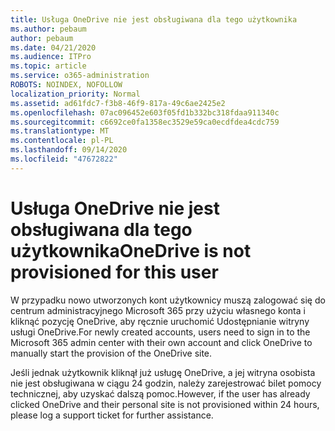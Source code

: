 ```yaml
---
title: Usługa OneDrive nie jest obsługiwana dla tego użytkownika
ms.author: pebaum
author: pebaum
ms.date: 04/21/2020
ms.audience: ITPro
ms.topic: article
ms.service: o365-administration
ROBOTS: NOINDEX, NOFOLLOW
localization_priority: Normal
ms.assetid: ad61fdc7-f3b8-46f9-817a-49c6ae2425e2
ms.openlocfilehash: 07ac096452e603f05fd1b332bc318fdaa911340c
ms.sourcegitcommit: c6692ce0fa1358ec3529e59ca0ecdfdea4cdc759
ms.translationtype: MT
ms.contentlocale: pl-PL
ms.lasthandoff: 09/14/2020
ms.locfileid: "47672822"
---
```

# <a name="onedrive-is-not-provisioned-for-this-user"></a><span data-ttu-id="c28ec-102">Usługa OneDrive nie jest obsługiwana dla tego użytkownika</span><span class="sxs-lookup"><span data-stu-id="c28ec-102">OneDrive is not provisioned for this user</span></span>

<span data-ttu-id="c28ec-103">W przypadku nowo utworzonych kont użytkownicy muszą zalogować się do centrum administracyjnego Microsoft 365 przy użyciu własnego konta i kliknąć pozycję OneDrive, aby ręcznie uruchomić Udostępnianie witryny usługi OneDrive.</span><span class="sxs-lookup"><span data-stu-id="c28ec-103">For newly created accounts, users need to sign in to the Microsoft 365 admin center with their own account and click OneDrive to manually start the provision of the OneDrive site.</span></span>
  
<span data-ttu-id="c28ec-104">Jeśli jednak użytkownik kliknął już usługę OneDrive, a jej witryna osobista nie jest obsługiwana w ciągu 24 godzin, należy zarejestrować bilet pomocy technicznej, aby uzyskać dalszą pomoc.</span><span class="sxs-lookup"><span data-stu-id="c28ec-104">However, if the user has already clicked OneDrive and their personal site is not provisioned within 24 hours, please log a support ticket for further assistance.</span></span>
  


